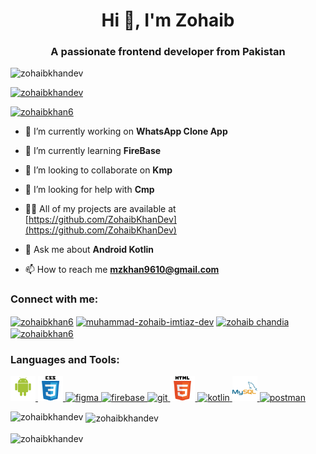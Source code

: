 <h1 align="center">Hi 👋, I'm Zohaib</h1>
<h3 align="center">A passionate frontend developer from Pakistan</h3>

<p align="left"> <img src="https://komarev.com/ghpvc/?username=zohaibkhandev&label=Profile%20views&color=0e75b6&style=flat" alt="zohaibkhandev" /> </p>

<p align="left"> <a href="https://github.com/ryo-ma/github-profile-trophy"><img src="https://github-profile-trophy.vercel.app/?username=zohaibkhandev" alt="zohaibkhandev" /></a> </p>

<p align="left"> <a href="https://twitter.com/zohaibkhan6" target="blank"><img src="https://img.shields.io/twitter/follow/zohaibkhan6?logo=twitter&style=for-the-badge" alt="zohaibkhan6" /></a> </p>

- 🔭 I’m currently working on **WhatsApp Clone App**

- 🌱 I’m currently learning **FireBase**

- 👯 I’m looking to collaborate on **Kmp**

- 🤝 I’m looking for help with **Cmp**

- 👨‍💻 All of my projects are available at [https://github.com/ZohaibKhanDev](https://github.com/ZohaibKhanDev)

- 💬 Ask me about **Android Kotlin**

- 📫 How to reach me **mzkhan9610@gmail.com**

<h3 align="left">Connect with me:</h3>
<p align="left">
<a href="https://twitter.com/zohaibkhan6" target="blank"><img align="center" src="https://raw.githubusercontent.com/rahuldkjain/github-profile-readme-generator/master/src/images/icons/Social/twitter.svg" alt="zohaibkhan6" height="30" width="40" /></a>
<a href="https://linkedin.com/in/muhammad-zohaib-imtiaz-dev" target="blank"><img align="center" src="https://raw.githubusercontent.com/rahuldkjain/github-profile-readme-generator/master/src/images/icons/Social/linked-in-alt.svg" alt="muhammad-zohaib-imtiaz-dev" height="30" width="40" /></a>
<a href="https://fb.com/zohaib chandia" target="blank"><img align="center" src="https://raw.githubusercontent.com/rahuldkjain/github-profile-readme-generator/master/src/images/icons/Social/facebook.svg" alt="zohaib chandia" height="30" width="40" /></a>
<a href="https://instagram.com/zohaibkhan6" target="blank"><img align="center" src="https://raw.githubusercontent.com/rahuldkjain/github-profile-readme-generator/master/src/images/icons/Social/instagram.svg" alt="zohaibkhan6" height="30" width="40" /></a>
</p>

<h3 align="left">Languages and Tools:</h3>
<p align="left"> <a href="https://developer.android.com" target="_blank" rel="noreferrer"> <img src="https://raw.githubusercontent.com/devicons/devicon/master/icons/android/android-original-wordmark.svg" alt="android" width="40" height="40"/> </a> <a href="https://www.w3schools.com/css/" target="_blank" rel="noreferrer"> <img src="https://raw.githubusercontent.com/devicons/devicon/master/icons/css3/css3-original-wordmark.svg" alt="css3" width="40" height="40"/> </a> <a href="https://www.figma.com/" target="_blank" rel="noreferrer"> <img src="https://www.vectorlogo.zone/logos/figma/figma-icon.svg" alt="figma" width="40" height="40"/> </a> <a href="https://firebase.google.com/" target="_blank" rel="noreferrer"> <img src="https://www.vectorlogo.zone/logos/firebase/firebase-icon.svg" alt="firebase" width="40" height="40"/> </a> <a href="https://git-scm.com/" target="_blank" rel="noreferrer"> <img src="https://www.vectorlogo.zone/logos/git-scm/git-scm-icon.svg" alt="git" width="40" height="40"/> </a> <a href="https://www.w3.org/html/" target="_blank" rel="noreferrer"> <img src="https://raw.githubusercontent.com/devicons/devicon/master/icons/html5/html5-original-wordmark.svg" alt="html5" width="40" height="40"/> </a> <a href="https://kotlinlang.org" target="_blank" rel="noreferrer"> <img src="https://www.vectorlogo.zone/logos/kotlinlang/kotlinlang-icon.svg" alt="kotlin" width="40" height="40"/> </a> <a href="https://www.mysql.com/" target="_blank" rel="noreferrer"> <img src="https://raw.githubusercontent.com/devicons/devicon/master/icons/mysql/mysql-original-wordmark.svg" alt="mysql" width="40" height="40"/> </a> <a href="https://postman.com" target="_blank" rel="noreferrer"> <img src="https://www.vectorlogo.zone/logos/getpostman/getpostman-icon.svg" alt="postman" width="40" height="40"/> </a> </p>

<p><img align="left" src="https://github-readme-stats.vercel.app/api/top-langs?username=zohaibkhandev&show_icons=true&locale=en&layout=compact" alt="zohaibkhandev" /></p>

<p>&nbsp;<img align="center" src="https://github-readme-stats.vercel.app/api?username=zohaibkhandev&show_icons=true&locale=en" alt="zohaibkhandev" /></p>

<p><img align="center" src="https://github-readme-streak-stats.herokuapp.com/?user=zohaibkhandev&" alt="zohaibkhandev" /></p>
